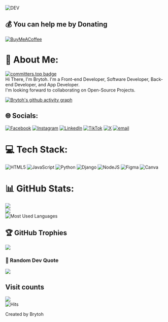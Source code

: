 <p align="left"> <img src="https://komarev.com/ghpvc/?username=Brytoh&label=Profile%20views&color=0e75b6&style=flat" alt="DEV" /> </p>

## 💰 You can help me by Donating
[![BuyMeACoffee](https://img.shields.io/badge/Buy%20Me%20a%20Coffee-ffdd00?style=for-the-badge&logo=buy-me-a-coffee&logoColor=black)](https://buymeacoffee.com/Brytoh)

# 🌟 About Me:
[![committers.top badge](https://user-badge.committers.top/kenya/Brytoh.svg)](https://user-badge.committers.top/kenya/Brytoh)<br>
Hi There, I'm Brytoh. I'm a Front-end Developer, Software Developer, Back-end Developer, and App Developer.<br>
I'm looking forward to collaborating on Open-Source Projects.<br>

[![Brytoh's github activity graph](https://github-readme-activity-graph.vercel.app/graph?username=Brytoh&bg_color=0d1117&color=58a6ff&line=6effe6&point=ffffff&area=true&hide_border=true&width=800&height=500&custom=wave&border_radius=20&theme=dracula)](https://github.com/Brytoh)

## 🌐 Socials:
[![Facebook](https://img.shields.io/badge/Facebook-%231877F2.svg?logo=Facebook&logoColor=white)](https://facebook.com/Brytoh) [![Instagram](https://img.shields.io/badge/Instagram-%23E4405F.svg?logo=Instagram&logoColor=white)](https://instagram.com/Brytoh) [![LinkedIn](https://img.shields.io/badge/LinkedIn-%230077B5.svg?logo=linkedin&logoColor=white)](https://linkedin.com/in/Brytoh) [![TikTok](https://img.shields.io/badge/TikTok-%23000000.svg?logo=TikTok&logoColor=white)](https://tiktok.com/@Brytoh) [![X](https://img.shields.io/badge/X-black.svg?logo=X&logoColor=white)](https://x.com/Brytoh) [![email](https://img.shields.io/badge/Email-D14836?logo=gmail&logoColor=white)](mailto:brytoh@gmail.com)

# 💻 Tech Stack:
![HTML5](https://img.shields.io/badge/html5-%23E34F26.svg?style=for-the-badge&logo=html5&logoColor=white) ![JavaScript](https://img.shields.io/badge/javascript-%23323330.svg?style=for-the-badge&logo=javascript&logoColor=%23F7DF1E) ![Python](https://img.shields.io/badge/python-3670A0?style=for-the-badge&logo=python&logoColor=ffdd54) ![Django](https://img.shields.io/badge/django-%23092E20.svg?style=for-the-badge&logo=django&logoColor=white) ![NodeJS](https://img.shields.io/badge/node.js-6DA55F?style=for-the-badge&logo=node.js&logoColor=white) ![Figma](https://img.shields.io/badge/figma-%23F24E1E.svg?style=for-the-badge&logo=figma&logoColor=white) ![Canva](https://img.shields.io/badge/Canva-%2300C4CC.svg?style=for-the-badge&logo=Canva&logoColor=white)

# 📊 GitHub Stats:
![](https://github-readme-stats.vercel.app/api?username=Brytoh&show_icons=true&theme=radical) <br>
![](https://github-readme-streak-stats.herokuapp.com/?user=Brytoh&theme=dark&hide_border=false)<br/>
![Most Used Languages](https://github-readme-stats.vercel.app/api/top-langs/?username=Brytoh&langs_count=20&theme=dracula&layout=compact) <br>

## 🏆 GitHub Trophies
![](https://github-profile-trophy.vercel.app/?username=Brytoh&theme=radical&no-frame=false&no-bg=true&margin-w=4)

### 📐 Random Dev Quote
![](https://quotes-github-readme.vercel.app/api?type=horizontal&theme=radical)

## Visit counts
[![](https://visitcount.itsvg.in/api?id=Brytoh&icon=0&color=0)](https://visitcount.itsvg.in)<br>
![Hits](https://hits.seeyoufarm.com/api/count/incr/badge.svg?url=https://github.com/Brytoh&title=Visitcount&edge_flat=false)

Created by Brytoh
